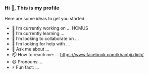 ### Hi 👋, This is my profile

Here are some ideas to get you started:

- 🔭 I’m currently working on ... HCMUS
- 🌱 I’m currently learning ...
- 👯 I’m looking to collaborate on ... 
- 🤔 I’m looking for help with ...
- 💬 Ask me about ...
- 📫 How to reach me: ... https://www.facebook.com/khanhjj.dinh/
- 😄 Pronouns: ...
- ⚡ Fun fact: ...

